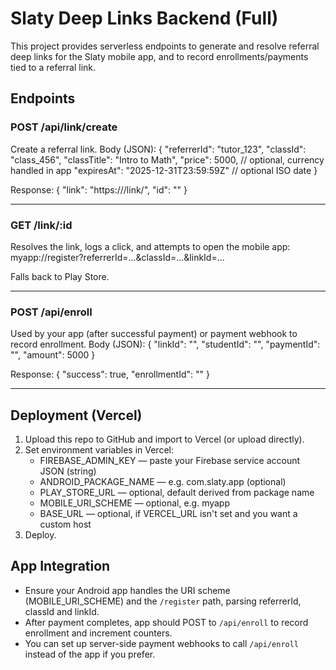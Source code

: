 # Slaty Deep Links Backend (Full)

This project provides serverless endpoints to generate and resolve referral deep links for the Slaty mobile app,
and to record enrollments/payments tied to a referral link.

## Endpoints

### POST /api/link/create
Create a referral link.
Body (JSON):
{
  "referrerId": "tutor_123",
  "classId": "class_456",
  "classTitle": "Intro to Math",
  "price": 5000, // optional, currency handled in app
  "expiresAt": "2025-12-31T23:59:59Z" // optional ISO date
}

Response:
{ "link": "https://<your-domain>/link/<id>", "id": "<id>" }

---

### GET /link/:id
Resolves the link, logs a click, and attempts to open the mobile app:
myapp://register?referrerId=...&classId=...&linkId=...

Falls back to Play Store.

---

### POST /api/enroll
Used by your app (after successful payment) or payment webhook to record enrollment.
Body (JSON):
{
  "linkId": "<id>",
  "studentId": "<uid>",
  "paymentId": "<payment-provider-id>",
  "amount": 5000
}

Response:
{ "success": true, "enrollmentId": "<id>" }

---

## Deployment (Vercel)

1. Upload this repo to GitHub and import to Vercel (or upload directly).
2. Set environment variables in Vercel:
   - FIREBASE_ADMIN_KEY — paste your Firebase service account JSON (string)
   - ANDROID_PACKAGE_NAME — e.g. com.slaty.app (optional)
   - PLAY_STORE_URL — optional, default derived from package name
   - MOBILE_URI_SCHEME — optional, e.g. myapp
   - BASE_URL — optional, if VERCEL_URL isn't set and you want a custom host
3. Deploy.

## App Integration

- Ensure your Android app handles the URI scheme (MOBILE_URI_SCHEME) and the `/register` path, parsing referrerId, classId and linkId.
- After payment completes, app should POST to `/api/enroll` to record enrollment and increment counters.
- You can set up server-side payment webhooks to call `/api/enroll` instead of the app if you prefer.

